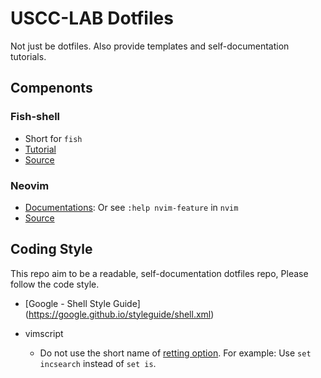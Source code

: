 # USCC-LAB Dotfiles

Not just be dotfiles. Also provide templates and self-documentation tutorials.

## Compenonts

### Fish-shell
- Short for `fish`
- [Tutorial](https://fishshell.com/docs/current/tutorial.html)
- [Source](https://github.com/fish-shell/fish-shell)

### Neovim
- [Documentations](https://neovim.io/doc/user/):
    Or see `:help nvim-feature` in `nvim`
- [Source](https://github.com/neovim/neovim)

## Coding Style
This repo aim to be a readable, self-documentation dotfiles repo, Please follow
the code style.

- [Google - Shell Style Guide]\
  (https://google.github.io/styleguide/shell.xml)

- vimscript
    - Do not use the short name of [retting option](http://vimdoc.sourceforge.net/htmldoc/options.html). For example: Use `set incsearch` instead of `set is`.

